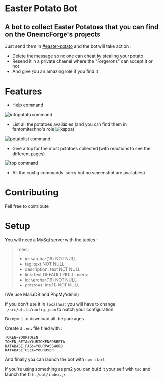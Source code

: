 # Easter Potato Bot
## A bot to collect Easter Potatoes that you can find on the OneiricForge's projects

Just send them in [#easter-potato](https://discord.com/channels/701176979583401994/754451096033820712) and the bot will take action : 
- Delete the message so no one can cheat by stealing your potato
- Resend it in a private channel where the "Forgerons" can accept it or not
- And give you an amazing role if you find it

# Features

- Help command

![infopotato command](https://i.imgur.com/0iRfczl.png)
- List all the potatoes availables (and you can find them in fantomitechno's role ![kappa](https://cdn.discordapp.com/emojis/820717744906829855.png?size=20))

![potatolist command](https://i.imgur.com/yCb8mU9.png)
- Give a top for the most potatoes collected (with reactions to see the different pages)

![top command](https://i.imgur.com/60otsjk.png)
- All the config commands (sorry but no screenshot are availables)

# Contributing
Fell free to contribute

# Setup
You will need a MySql server with the tables :
> roles: 
> - id: varchar(19) NOT NULL
> - tag: text NOT NULL
> - description: text NOT NULL
> - link: text DEFAULT NULL
> users: 
> - id: varchar(19) NOT NULL
> - potatoes: int(11) NOT NULL

(We use MariaDB and PhpMyAdmin)

If you don't use it in `localhost` you will have to change `./src/utils/config.json` to match your configuration

Do `npm i` to download all the packages


Create a `.env` file filed with :
```
TOKEN=YOURTOKEN
TOKEN_BETA=YOURTOKENFORBETA
DATABASE_PASS=YOURPASSWORD
DATABASE_USER=YOURUSER
```

And finally you can launch the bot with `npm start`

If you're using something as pm2 you can build it your self with `tsc` and launch the file `./out/index.js`